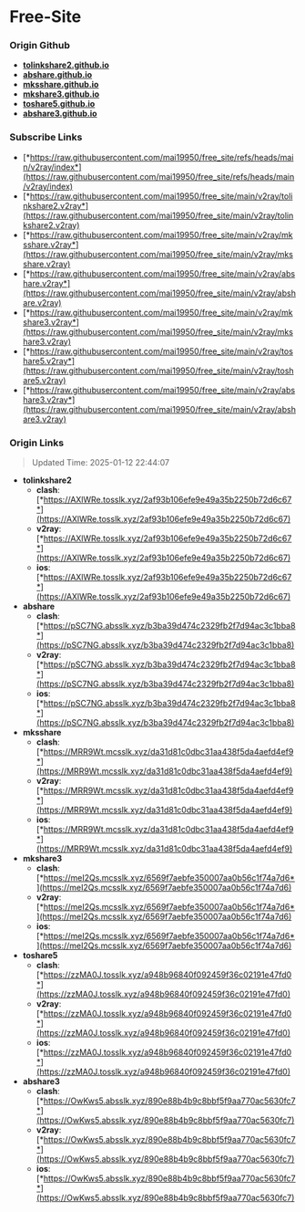 # Free-Site

### Origin Github

- [**tolinkshare2.github.io**](https://github.com/tolinkshare2/tolinkshare2.github.io)
- [**abshare.github.io**](https://github.com/abshare/abshare.github.io)
- [**mksshare.github.io**](https://github.com/mksshare/mksshare.github.io)
- [**mkshare3.github.io**](https://github.com/mkshare3/mkshare3.github.io)
- [**toshare5.github.io**](https://github.com/toshare5/toshare5.github.io)
- [**abshare3.github.io**](https://github.com/abshare3/abshare3.github.io)

### Subscribe Links

- [*https://raw.githubusercontent.com/mai19950/free_site/refs/heads/main/v2ray/index*](https://raw.githubusercontent.com/mai19950/free_site/refs/heads/main/v2ray/index)
- [*https://raw.githubusercontent.com/mai19950/free_site/main/v2ray/tolinkshare2.v2ray*](https://raw.githubusercontent.com/mai19950/free_site/main/v2ray/tolinkshare2.v2ray)
- [*https://raw.githubusercontent.com/mai19950/free_site/main/v2ray/mksshare.v2ray*](https://raw.githubusercontent.com/mai19950/free_site/main/v2ray/mksshare.v2ray)
- [*https://raw.githubusercontent.com/mai19950/free_site/main/v2ray/abshare.v2ray*](https://raw.githubusercontent.com/mai19950/free_site/main/v2ray/abshare.v2ray)
- [*https://raw.githubusercontent.com/mai19950/free_site/main/v2ray/mkshare3.v2ray*](https://raw.githubusercontent.com/mai19950/free_site/main/v2ray/mkshare3.v2ray)
- [*https://raw.githubusercontent.com/mai19950/free_site/main/v2ray/toshare5.v2ray*](https://raw.githubusercontent.com/mai19950/free_site/main/v2ray/toshare5.v2ray)
- [*https://raw.githubusercontent.com/mai19950/free_site/main/v2ray/abshare3.v2ray*](https://raw.githubusercontent.com/mai19950/free_site/main/v2ray/abshare3.v2ray)

### Origin Links

> Updated Time: 2025-01-12 22:44:07

- **tolinkshare2**
  - **clash**: [*https://AXlWRe.tosslk.xyz/2af93b106efe9e49a35b2250b72d6c67*](https://AXlWRe.tosslk.xyz/2af93b106efe9e49a35b2250b72d6c67)
  - **v2ray**: [*https://AXlWRe.tosslk.xyz/2af93b106efe9e49a35b2250b72d6c67*](https://AXlWRe.tosslk.xyz/2af93b106efe9e49a35b2250b72d6c67)
  - **ios**: [*https://AXlWRe.tosslk.xyz/2af93b106efe9e49a35b2250b72d6c67*](https://AXlWRe.tosslk.xyz/2af93b106efe9e49a35b2250b72d6c67)
- **abshare**
  - **clash**: [*https://pSC7NG.absslk.xyz/b3ba39d474c2329fb2f7d94ac3c1bba8*](https://pSC7NG.absslk.xyz/b3ba39d474c2329fb2f7d94ac3c1bba8)
  - **v2ray**: [*https://pSC7NG.absslk.xyz/b3ba39d474c2329fb2f7d94ac3c1bba8*](https://pSC7NG.absslk.xyz/b3ba39d474c2329fb2f7d94ac3c1bba8)
  - **ios**: [*https://pSC7NG.absslk.xyz/b3ba39d474c2329fb2f7d94ac3c1bba8*](https://pSC7NG.absslk.xyz/b3ba39d474c2329fb2f7d94ac3c1bba8)
- **mksshare**
  - **clash**: [*https://MRR9Wt.mcsslk.xyz/da31d81c0dbc31aa438f5da4aefd4ef9*](https://MRR9Wt.mcsslk.xyz/da31d81c0dbc31aa438f5da4aefd4ef9)
  - **v2ray**: [*https://MRR9Wt.mcsslk.xyz/da31d81c0dbc31aa438f5da4aefd4ef9*](https://MRR9Wt.mcsslk.xyz/da31d81c0dbc31aa438f5da4aefd4ef9)
  - **ios**: [*https://MRR9Wt.mcsslk.xyz/da31d81c0dbc31aa438f5da4aefd4ef9*](https://MRR9Wt.mcsslk.xyz/da31d81c0dbc31aa438f5da4aefd4ef9)
- **mkshare3**
  - **clash**: [*https://meI2Qs.mcsslk.xyz/6569f7aebfe350007aa0b56c1f74a7d6*](https://meI2Qs.mcsslk.xyz/6569f7aebfe350007aa0b56c1f74a7d6)
  - **v2ray**: [*https://meI2Qs.mcsslk.xyz/6569f7aebfe350007aa0b56c1f74a7d6*](https://meI2Qs.mcsslk.xyz/6569f7aebfe350007aa0b56c1f74a7d6)
  - **ios**: [*https://meI2Qs.mcsslk.xyz/6569f7aebfe350007aa0b56c1f74a7d6*](https://meI2Qs.mcsslk.xyz/6569f7aebfe350007aa0b56c1f74a7d6)
- **toshare5**
  - **clash**: [*https://zzMA0J.tosslk.xyz/a948b96840f092459f36c02191e47fd0*](https://zzMA0J.tosslk.xyz/a948b96840f092459f36c02191e47fd0)
  - **v2ray**: [*https://zzMA0J.tosslk.xyz/a948b96840f092459f36c02191e47fd0*](https://zzMA0J.tosslk.xyz/a948b96840f092459f36c02191e47fd0)
  - **ios**: [*https://zzMA0J.tosslk.xyz/a948b96840f092459f36c02191e47fd0*](https://zzMA0J.tosslk.xyz/a948b96840f092459f36c02191e47fd0)
- **abshare3**
  - **clash**: [*https://OwKws5.absslk.xyz/890e88b4b9c8bbf5f9aa770ac5630fc7*](https://OwKws5.absslk.xyz/890e88b4b9c8bbf5f9aa770ac5630fc7)
  - **v2ray**: [*https://OwKws5.absslk.xyz/890e88b4b9c8bbf5f9aa770ac5630fc7*](https://OwKws5.absslk.xyz/890e88b4b9c8bbf5f9aa770ac5630fc7)
  - **ios**: [*https://OwKws5.absslk.xyz/890e88b4b9c8bbf5f9aa770ac5630fc7*](https://OwKws5.absslk.xyz/890e88b4b9c8bbf5f9aa770ac5630fc7)
